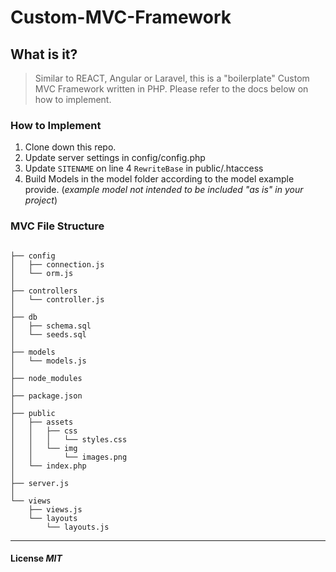 # Custom-MVC-Framework

## What is it?

>Similar to REACT, Angular or Laravel, this is a "boilerplate" Custom MVC Framework written in PHP. Please refer to the docs below on how to implement.

### How to Implement

1. Clone down this repo.
2. Update server settings in config/config.php
3. Update `SITENAME` on line 4 `RewriteBase` in public/.htaccess
4. Build Models in the model folder according to the model example provide. (*example model not intended to be included "as is" in your project*)

### MVC File Structure

```

├── config
│   ├── connection.js
│   └── orm.js
│ 
├── controllers
│   └── controller.js
│
├── db
│   ├── schema.sql
│   └── seeds.sql
│
├── models
│   └── models.js
│ 
├── node_modules
│ 
├── package.json
│
├── public
│   ├── assets
│   │   ├── css
│   │   │   └── styles.css
│   │   └── img
│   │       └── images.png
│   └── index.php
│
├── server.js
│
└── views
    ├── views.js
    └── layouts
        └── layouts.js

```

---

#### License *MIT*
